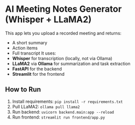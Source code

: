 # AI Meeting Notes Generator (Whisper + LLaMA2)
This app lets you upload a recorded meeting and returns:
- A short summary
- Action items
- Full transcript
It uses:
- **Whisper** for transcription (locally, not via Ollama)
- **LLaMA2** via **Ollama** for summarization and task extraction
- **FastAPI** for the backend
- **Streamlit** for the frontend

## How to Run
1. Install requirements: `pip install -r requirements.txt`
2. Pull LLaMA2: `ollama pull llama2`
3. Run backend: `uvicorn backend.main:app --reload`
4. Run frontend: `streamlit run frontend/app.py`
